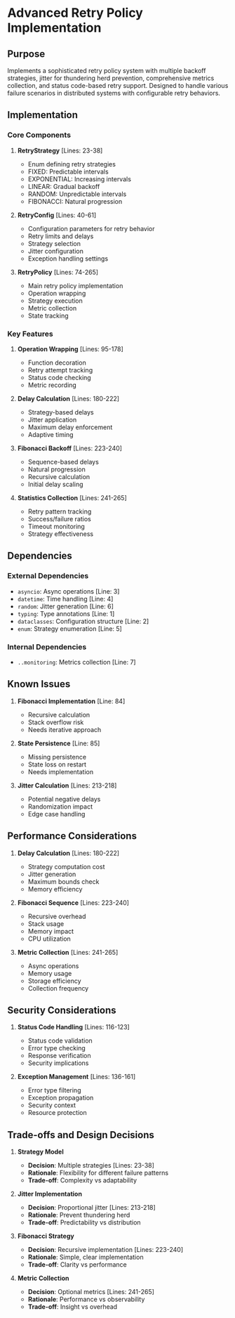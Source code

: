 # Advanced Retry Policy Implementation

## Purpose

Implements a sophisticated retry policy system with multiple backoff strategies, jitter for thundering herd prevention, comprehensive metrics collection, and status code-based retry support. Designed to handle various failure scenarios in distributed systems with configurable retry behaviors.

## Implementation

### Core Components

1. **RetryStrategy** [Lines: 23-38]

   - Enum defining retry strategies
   - FIXED: Predictable intervals
   - EXPONENTIAL: Increasing intervals
   - LINEAR: Gradual backoff
   - RANDOM: Unpredictable intervals
   - FIBONACCI: Natural progression

2. **RetryConfig** [Lines: 40-61]

   - Configuration parameters for retry behavior
   - Retry limits and delays
   - Strategy selection
   - Jitter configuration
   - Exception handling settings

3. **RetryPolicy** [Lines: 74-265]
   - Main retry policy implementation
   - Operation wrapping
   - Strategy execution
   - Metric collection
   - State tracking

### Key Features

1. **Operation Wrapping** [Lines: 95-178]

   - Function decoration
   - Retry attempt tracking
   - Status code checking
   - Metric recording

2. **Delay Calculation** [Lines: 180-222]

   - Strategy-based delays
   - Jitter application
   - Maximum delay enforcement
   - Adaptive timing

3. **Fibonacci Backoff** [Lines: 223-240]

   - Sequence-based delays
   - Natural progression
   - Recursive calculation
   - Initial delay scaling

4. **Statistics Collection** [Lines: 241-265]
   - Retry pattern tracking
   - Success/failure ratios
   - Timeout monitoring
   - Strategy effectiveness

## Dependencies

### External Dependencies

- `asyncio`: Async operations [Line: 3]
- `datetime`: Time handling [Line: 4]
- `random`: Jitter generation [Line: 6]
- `typing`: Type annotations [Line: 1]
- `dataclasses`: Configuration structure [Line: 2]
- `enum`: Strategy enumeration [Line: 5]

### Internal Dependencies

- `..monitoring`: Metrics collection [Line: 7]

## Known Issues

1. **Fibonacci Implementation** [Line: 84]

   - Recursive calculation
   - Stack overflow risk
   - Needs iterative approach

2. **State Persistence** [Line: 85]

   - Missing persistence
   - State loss on restart
   - Needs implementation

3. **Jitter Calculation** [Lines: 213-218]
   - Potential negative delays
   - Randomization impact
   - Edge case handling

## Performance Considerations

1. **Delay Calculation** [Lines: 180-222]

   - Strategy computation cost
   - Jitter generation
   - Maximum bounds check
   - Memory efficiency

2. **Fibonacci Sequence** [Lines: 223-240]

   - Recursive overhead
   - Stack usage
   - Memory impact
   - CPU utilization

3. **Metric Collection** [Lines: 241-265]
   - Async operations
   - Memory usage
   - Storage efficiency
   - Collection frequency

## Security Considerations

1. **Status Code Handling** [Lines: 116-123]

   - Status code validation
   - Error type checking
   - Response verification
   - Security implications

2. **Exception Management** [Lines: 136-161]
   - Error type filtering
   - Exception propagation
   - Security context
   - Resource protection

## Trade-offs and Design Decisions

1. **Strategy Model**

   - **Decision**: Multiple strategies [Lines: 23-38]
   - **Rationale**: Flexibility for different failure patterns
   - **Trade-off**: Complexity vs adaptability

2. **Jitter Implementation**

   - **Decision**: Proportional jitter [Lines: 213-218]
   - **Rationale**: Prevent thundering herd
   - **Trade-off**: Predictability vs distribution

3. **Fibonacci Strategy**

   - **Decision**: Recursive implementation [Lines: 223-240]
   - **Rationale**: Simple, clear implementation
   - **Trade-off**: Clarity vs performance

4. **Metric Collection**
   - **Decision**: Optional metrics [Lines: 241-265]
   - **Rationale**: Performance vs observability
   - **Trade-off**: Insight vs overhead
